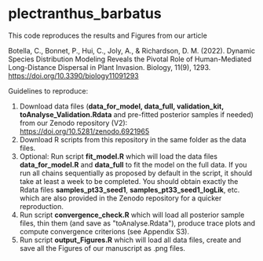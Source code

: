 # plectranthus_barbatus
This code reproduces the results and Figures from our article

Botella, C., Bonnet, P., Hui, C., Joly, A., & Richardson, D. M. (2022). Dynamic Species Distribution Modeling Reveals the Pivotal Role of Human-Mediated Long-Distance Dispersal in Plant Invasion. Biology, 11(9), 1293.
https://doi.org/10.3390/biology11091293

Guidelines to reproduce:
1) Download data files (**data_for_model, data_full, validation_kit, toAnalyse_Validation.Rdata** and pre-fitted posterior samples if needed) from our Zenodo repository (V2): https://doi.org/10.5281/zenodo.6921965
2) Download R scripts from this repository in the same folder as the data files.
3) Optional: Run script **fit_model.R** which will load the data files **data_for_model.R** and **data_full** to fit the model on the full data. If you run all chains sequentially as proposed by default in the script, it should take at least a week to be completed. You should obtain exactly the Rdata files **samples_pt33_seed1**, **samples_pt33_seed1_logLik**, etc. which are also provided in the Zenodo repository for a quicker reproduction.  
4) Run script **convergence_check.R** which will load all posterior sample files, thin them (and save as "toAnalyse.Rdata"), produce trace plots and compute convergence criterions (see Appendix S3).
5) Run script **output_Figures.R** which will load all data files, create and save all the Figures of our manuscript as .png files.
